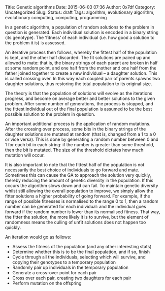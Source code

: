 Title: Genetic algorithms
Date: 2015-06-03 07:36
Author: 0x7df
Category: Uncategorized
Slug:
Status: draft
Tags: algorithm, evolutionary algorithm, evolutionary computing, computing,
programming

In a genetic algorithm, a population of random solutions to the problem
in question is generated. Each individual solution is encoded in a
binary string (its genotype). The ‘fitness’ of each individual (i.e. how
good a solution to the problem it is) is assessed.

An iterative process then follows, whereby the fittest half of the
population is kept, and the other half discarded. The fit solutions are
paired up and allowed to mate: that is, the binary strings of each
parent are broken in half at some random point, and one half from the
mother and one half from the father joined together to create a new
individual – a daughter solution. This is called crossing over. In this
way each coupled pair of parents spawns two daughter solutions, thus
restoring the total population to its original size.

The theory is that the population of solutions will evolve as the
iterations progress, and become on average better and better solutions
to the given problem. After some number of generations, the process is
stopped, and the fittest individual out of the final population is
assumed to be the best possible solution to the problem in question.

An important additional process is the application of random mutations.
After the crossing over process, some bits in the binary strings of the
daughter solutions are mutated at random (that is, changed from a 1 to a
0 or vice versa). This is done by generating a random number between 0
and 1 for each bit in each string: if the number is greater than some
threshold, then the bit is mutated. The size of the threshold dictates
how much mutation will occur.

It is also important to note that the fittest half of the population is
not necessarily the best choice of individuals to go forward and mate.
Sometimes this can cause the GA to approach the solution very quickly,
thereby reducing the amount of genetic diversity in the population. If
this occurs the algorithm slows down and can fail. To maintain genetic
diversity whilst still allowing the overall population to improve, we
simply allow the fitter solutions a higher probability of going forward.
For example, if the range of possible fitnesses is normalised to the
range 0 to 1, then a random number can be generated for each individual:
and the individual goes forward if the random number is lower than its
normalised fitness. That way, the fitter the solution, the more likely
it is to survive, but the element of randomness means the culling of
unfit solutions does not happen too quickly.

An iteration would go as follows:

-   Assess the fitness of the population (and any other interesting
    stats)
-   Determine whether this is to be the final population, and if so,
    finish
-   Cycle through all the individuals, selecting which will survive, and
    copying their genotypes to a temporary population
-   Randomly pair up individuals in the temporary population
-   Generate a cross-over point for each pair
-   Cross over each pair, creating two daughters for each pair
-   Perform mutation on the offspring

